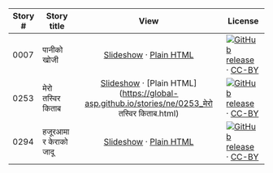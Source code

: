 Story # | Story title | View | License
-------- | -----------  |:-------:| -------
0007 | पानीको खोजी | <a href="https://global-asp.github.io/stories/ne/0007_पानीको-खोजी_slides.html" target="_blank">Slideshow</a> · [Plain HTML](https://global-asp.github.io/stories/ne/0007_पानीको-खोजी.html) | [![GitHub release](https://cloud.githubusercontent.com/assets/9295750/9483128/0e089e5e-4b51-11e5-98ca-6da5cef156a7.png "GitHub release")](https://github.com/global-asp/global-asp/releases/download/v1.1/ne.zip) · [CC-BY](https://creativecommons.org/licenses/by/3.0/)
0253 | मेरो तस्विर किताब | <a href="https://global-asp.github.io/stories/ne/0253_मेरो तस्विर किताब_slides.html" target="_blank">Slideshow</a> · [Plain HTML](https://global-asp.github.io/stories/ne/0253_मेरो तस्विर किताब.html) | [![GitHub release](https://cloud.githubusercontent.com/assets/9295750/9483128/0e089e5e-4b51-11e5-98ca-6da5cef156a7.png "GitHub release")](https://github.com/global-asp/global-asp/releases/download/v1.1/ne.zip) · [CC-BY](https://creativecommons.org/licenses/by/3.0/)
0294 | हजूरआमा र केराको जादू | <a href="https://global-asp.github.io/stories/ne/0294_हजूरआमा-र-केराको-जादू_slides.html" target="_blank">Slideshow</a> · [Plain HTML](https://global-asp.github.io/stories/ne/0294_हजूरआमा-र-केराको-जादू.html) | [![GitHub release](https://cloud.githubusercontent.com/assets/9295750/9483128/0e089e5e-4b51-11e5-98ca-6da5cef156a7.png "GitHub release")](https://github.com/global-asp/global-asp/releases/download/v1.1/ne.zip) · [CC-BY](https://creativecommons.org/licenses/by/3.0/)
